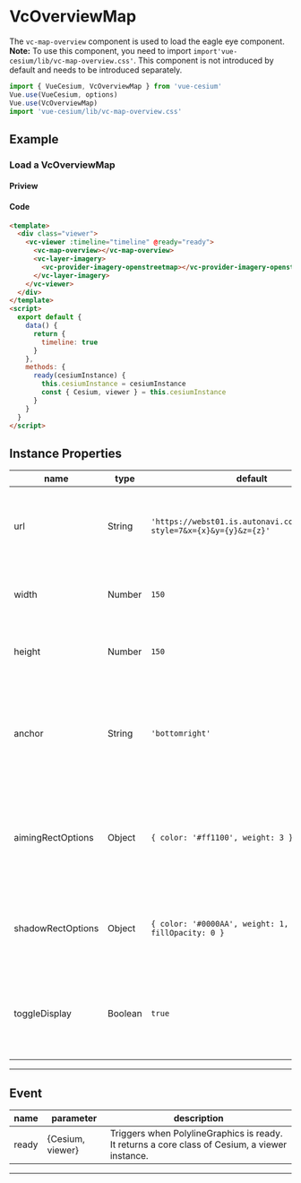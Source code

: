 # VcOverviewMap

The `vc-map-overview` component is used to load the eagle eye component. **Note:** To use this component, you need to import `import'vue-cesium/lib/vc-map-overview.css'`. This component is not introduced by default and needs to be introduced separately.

```js
import { VueCesium, VcOverviewMap } from 'vue-cesium'
Vue.use(VueCesium, options)
Vue.use(VcOverviewMap)
import 'vue-cesium/lib/vc-map-overview.css'
```
## Example

### Load a VcOverviewMap

#### Priview

<doc-preview>
  <template>
    <div class="viewer">
      <vc-viewer :timeline="timeline" @ready="ready">
        <vc-map-overview></vc-map-overview>
        <vc-layer-imagery>
          <vc-provider-imagery-openstreetmap></vc-provider-imagery-openstreetmap>
        </vc-layer-imagery>
      </vc-viewer>
    </div>
  </template>
  <script>
    export default {
      data () {
        return {
          timeline: true,
        }
      },
      methods: {
        ready (cesiumInstance) {
          this.cesiumInstance = cesiumInstance
          const {Cesium, viewer} = this.cesiumInstance
        }
      }
    }
  </script>
</doc-preview>

#### Code

```html
<template>
  <div class="viewer">
    <vc-viewer :timeline="timeline" @ready="ready">
      <vc-map-overview></vc-map-overview>
      <vc-layer-imagery>
        <vc-provider-imagery-openstreetmap></vc-provider-imagery-openstreetmap>
      </vc-layer-imagery>
    </vc-viewer>
  </div>
</template>
<script>
  export default {
    data() {
      return {
        timeline: true
      }
    },
    methods: {
      ready(cesiumInstance) {
        this.cesiumInstance = cesiumInstance
        const { Cesium, viewer } = this.cesiumInstance
      }
    }
  }
</script>
```

## Instance Properties

<!-- prettier-ignore -->
| name | type | default | description |
| ---- | ---- | ------- | ----------- |
| url | String | `'https://webst01.is.autonavi.com/appmaptile?style=7&x={x}&y={y}&z={z}'` | `optional` Specify the url of the map loaded by the overview control.  |
| width | Number | `150` | `optional` Specify the width of the overview control. |
| height | Number | `150` | `optional` Specify the height of the eagle eye control. |
| anchor | String | `'bottomright'` | `optional` Specify the location of the overview control. `topleft`、`topright`、`bottomleft`、`bottomright` |
| aimingRectOptions | Object | `{ color: '#ff1100', weight: 3 }` | `optional` The designated eagle eye represents the current map range rectangle parameter.|
| shadowRectOptions | Object | `{ color: '#0000AA', weight: 1, opacity: 0, fillOpacity: 0 }` | `optional` Specify the mask parameters of the overview control. |
| toggleDisplay | Boolean | `true` | `optional` Specifies whether the shrink button of the overview control is visible. |

---

## Event

| name          | parameter        | description                                                                                    |
| ------------- | ---------------- | ---------------------------------------------------------------------------------------------- |
| ready         | {Cesium, viewer} | Triggers when PolylineGraphics is ready. It returns a core class of Cesium, a viewer instance. |

---
